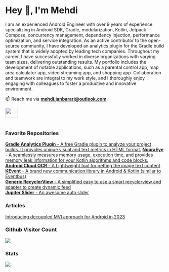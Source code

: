 <h1 align="left">Hey 👋, I'm Mehdi</h1>
<p align="left">I am an experienced Android Engineer with over 9 years of experience specializing in Android SDK, Gradle, modularization, Kotlin, Jetpack Compose, concurrency management, dependency injection, performance optimization, and service integration.
As an active contributor to the open-source community, I have developed an analytics plugin for the Gradle build system that is widely adopted by leading tech companies.
Throughout my career, I have successfully worked in diverse organizations with varying team sizes, delivering outstanding results. My portfolio includes the development of notable applications, such as a parental control app, map area calculator app, video streaming app, and shopping app.
Collaboration and teamwork are integral to my work style, and I thoroughly enjoy engaging with colleagues to foster a productive and innovative environment.
</p>

📫 Reach me via **mehdi.janbarari@outlook.com**
<p align="left">
<a href="https://linkedin.com/in/mehdijanbarari" target="_blank"><img align="center" src="https://cdn.jsdelivr.net/npm/simple-icons@3.0.1/icons/linkedin.svg" height="30" width="40" /></a>

<br/>
<br/>
<h3 align="left">Favorite Repositories</h3>
<a href="https://github.com/janbarari/gradle-analytics-plugin" target="_blank"><strong>Gradle Analytics Plugin</strong> - A free Gradle plugin to analyze your project builds. It provides unique visual and text metrics in HTML format.</a>
<a href="https://github.com/janbarari/NooraEye" target="_blank"><strong>NooraEye</strong> - A seamlessly measures memory usage, execution time, and provides memory leak information for your Kotlin algorithms and code blocks.</a>
<br/>
<a href="https://github.com/janbarari/android-cloud-ocr" target="_blank"><strong>Android Cloud OCR</strong> - A Lightweight tool for getting the image text content</a>
<br/>
<a href="https://github.com/janbarari/KEvent" target="_blank"><strong>KEvent</strong> - A brand new communication library in Android & Kotlin (similar to Eventbus)</a>
<br/>
  <a href="https://github.com/janbarari/GenericRecyclerView"><strong>Generic RecyclerView</strong> - A simplified easy to use a smart recyclerview and adapter to create dynamic feed</a>
<br/>
<a href="https://github.com/janbarari/JupiterSlider"><strong>Jupiter Slider</strong> - An awesome auto slider</a>

<br/>

<h3 aligh="left">Articles</h3>
<a href="https://medium.com/better-programming/introducing-decoupled-mvi-approach-for-android-in-2023-b93e4a16fb1b">Introducing decoupled MVI approach for Android in 2023</a>

<br/>
<p><strong><h3>Github Visitor Count</h3></strong>
<img src="https://profile-counter.glitch.me/janbarari/count.svg" />
</p>

<p><strong><h3>Stats</h3></strong>
<div class="row">
  <div class="col">
      <img src="https://github-readme-stats.vercel.app/api?username=janbarari&show_icons=true&locale=en" />
  </div>
</div>


